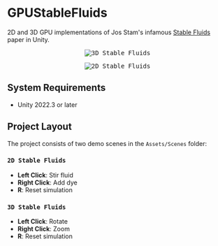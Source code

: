 # GPUStableFluids
2D and 3D GPU implementations of Jos Stam's infamous [Stable Fluids](https://pages.cs.wisc.edu/~chaol/data/cs777/stam-stable_fluids.pdf) paper in Unity.
<p align="center">
  <kbd>
    <img src="https://github.com/matthiasbroske/GPUStableFluids/assets/82914350/cb2b031c-8d24-45a1-bf07-79ba8a6b314f" alt="3D Stable Fluids"/>
  </kbd>
</p>
<p align="center">
  <kbd>
    <img src="https://github.com/matthiasbroske/GPUStableFluids/assets/82914350/9ef14477-890a-46f2-ac40-45e535146055" alt="2D Stable Fluids"/>
  </kbd>
</p>

## System Requirements
- Unity 2022.3 or later

## Project Layout
The project consists of two demo scenes in the `Assets/Scenes` folder:
### `2D Stable Fluids`
- **Left Click**: Stir fluid
- **Right Click**: Add dye
- **R**: Reset simulation
### `3D Stable Fluids`
- **Left Click**: Rotate
- **Right Click**: Zoom
- **R**: Reset simulation
